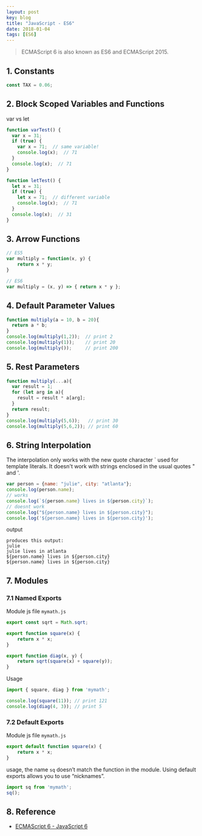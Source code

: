```yaml
---
layout: post
key: blog
title: "JavaScript - ES6"
date: 2018-01-04
tags: [ES6]
---
```


> ECMAScript 6 is also known as ES6 and ECMAScript 2015.

## 1. Constants
```javascript
const TAX = 0.06;
```
## 2. Block Scoped Variables and Functions
var vs let
```javascript
function varTest() {
  var x = 31;
  if (true) {
    var x = 71;  // same variable!
    console.log(x);  // 71
  }
  console.log(x);  // 71
}

function letTest() {
  let x = 31;
  if (true) {
    let x = 71;  // different variable
    console.log(x);  // 71
  }
  console.log(x);  // 31
}
```
## 3. Arrow Functions
```javascript
// ES5
var multiply = function(x, y) {
    return x * y;
}

// ES6
var multiply = (x, y) => { return x * y };
```
## 4. Default Parameter Values
```javascript
function multiply(a = 10, b = 20){
  return a * b;
}
console.log(multiply(1,2));  // print 2
console.log(multiply(1));    // print 20
console.log(multiply());     // print 200
```
## 5. Rest Parameters
```javascript
function multiply(...a){
  var result = 1;
  for (let arg in a){
    result = result * a[arg];
  }
  return result;
}
console.log(multiply(5,6));   // print 30
console.log(multiply(5,6,2)); // print 60
```
## 6. String Interpolation
The interpolation only works with the new quote character \` used for template literals. It doesn't work with strings enclosed in the usual quotes \" and \'.
```javascript
var person = {name: "julie", city: "atlanta"};
console.log(person.name);
// works
console.log(`${person.name} lives in ${person.city}`);
// doesnt work
console.log("${person.name} lives in ${person.city}");
console.log('${person.name} lives in ${person.city}');
```
output
```raw
produces this output:
julie
julie lives in atlanta
${person.name} lives in ${person.city}
${person.name} lives in ${person.city}
```
## 7. Modules
### 7.1 Named Exports
Module js file `mymath.js`
```javascript
export const sqrt = Math.sqrt;

export function square(x) {
    return x * x;
}

export function diag(x, y) {
    return sqrt(square(x) + square(y));
}
```
Usage
```javascript
import { square, diag } from 'mymath';

console.log(square(11)); // print 121
console.log(diag(4, 3)); // print 5
```
### 7.2 Default Exports
Module js file `mymath.js`
```javascript
export default function square(x) {
    return x * x;
}
```
usage, the name `sq` doesn’t match the function in the module. Using default exports allows you to use “nicknames”.
```javascript
import sq from 'mymath';
sq();
```

## 8. Reference
* [ECMAScript 6 - JavaScript 6](https://www.w3schools.com/js/js_es6.asp)
